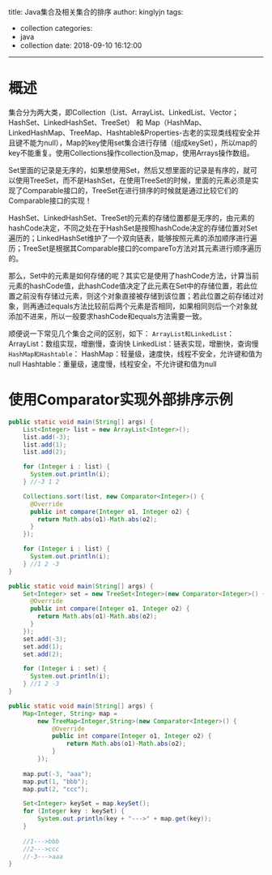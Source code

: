 title: Java集合及相关集合的排序
author: kinglyjn
tags:
  - collection
categories:
  - java
  - collection
date: 2018-09-10 16:12:00
---
# 概述

集合分为两大类，即Collection（List、ArrayList、LinkedList、Vector；HashSet、LinkedHashSet、TreeSet） 和 Map（HashMap、LinkedHashMap、TreeMap、Hashtable&Properties-古老的实现类线程安全并且键不能为null），Map的key使用set集合进行存储（组成keySet），所以map的key不能重复。使用Collections操作collection及map，使用Arrays操作数组。 

<!-- more -->

Set里面的记录是无序的，如果想使用Set，然后又想里面的记录是有序的，就可以使用TreeSet，而不是HashSet，在使用TreeSet的时候，里面的元素必须是实现了Comparable接口的，TreeSet在进行排序的时候就是通过比较它们的Comparable接口的实现！

HashSet、LinkedHashSet、TreeSet的元素的存储位置都是无序的，由元素的hashCode决定，不同之处在于HashSet是按照hashCode决定的存储位置对Set遍历的；LinkedHashSet维护了一个双向链表，能够按照元素的添加顺序进行遍历；TreeSet是根据其Comparable接口的compareTo方法对其元素进行顺序遍历的。

那么，Set中的元素是如何存储的呢？其实它是使用了hashCode方法，计算当前元素的hashCode值，此hashCode值决定了此元素在Set中的存储位置，若此位置之前没有存储过元素，则这个对象直接被存储到该位置；若此位置之前存储过对象，则再通过equals方法比较前后两个元素是否相同，如果相同则后一个对象就添加不进来，所以一般要求hashCode和equals方法需要一致。

顺便说一下常见几个集合之间的区别，如下：
`ArrayList和LinkedList`：
ArrayList：数组实现，增删慢，查询快
LinkedList：链表实现，增删快，查询慢
`HashMap和Hashtable`：
HashMap：轻量级，速度快，线程不安全，允许键和值为null
Hashtable：重量级，速度慢，线程安全，不允许键和值为null


# 使用Comparator实现外部排序示例

``` java
public static void main(String[] args) {
    List<Integer> list = new ArrayList<Integer>();
    list.add(-3);
    list.add(1);
    list.add(2);

    for (Integer i : list) {
      System.out.println(i);
    } //-3 1 2

    Collections.sort(list, new Comparator<Integer>() {
      @Override
      public int compare(Integer o1, Integer o2) {
        return Math.abs(o1)-Math.abs(o2);
      }
    });

    for (Integer i : list) {
      System.out.println(i);
    } //1 2 -3
}

public static void main(String[] args) {
    Set<Integer> set = new TreeSet<Integer>(new Comparator<Integer>() {
      @Override
      public int compare(Integer o1, Integer o2) {
        return Math.abs(o1)-Math.abs(o2);
      }
    });
    set.add(-3);
    set.add(1);
    set.add(2);

    for (Integer i : set) {
      System.out.println(i);
    } //1 2 -3
}

public static void main(String[] args) {
	Map<Integer, String> map = 
    	new TreeMap<Integer,String>(new Comparator<Integer>() {
			@Override
			public int compare(Integer o1, Integer o2) {
				return Math.abs(o1)-Math.abs(o2);
        	}
		});
        
	map.put(-3, "aaa");
	map.put(1, "bbb");
	map.put(2, "ccc");

	Set<Integer> keySet = map.keySet();
	for (Integer key : keySet) {
		System.out.println(key + "--->" + map.get(key));
	}
	
	//1--->bbb
	//2--->ccc
	//-3--->aaa
}
```
